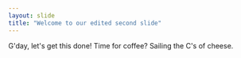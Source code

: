```yaml
---
layout: slide
title: "Welcome to our edited second slide"
---
```

G'day, let's get this done! Time for coffee?
Sailing the C's of cheese.

